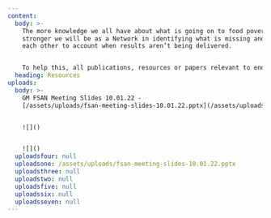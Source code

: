 ```yaml
---
content:
  body: >-
    The more knowledge we all have about what is going on to food poverty, the
    stronger we will be as a Network in identifying what is missing and holding
    each other to account when results aren’t being delivered.


    To help this, all publications, resources or papers relevant to ending food poverty in Greater Manchester will be published here. If you think anything is missing, contact us at info@gmfsan.net
  heading: Resources
uploads:
  body: >-
    GM FSAN Meeting Slides 10.01.22 -
    [/assets/uploads/fsan-meeting-slides-10.01.22.pptx](/assets/uploads/fsan-meeting-slides-10.01.22.pptx)


    ![]()


    ![]()
  uploadsfour: null
  uploadsone: /assets/uploads/fsan-meeting-slides-10.01.22.pptx
  uploadsthree: null
  uploadstwo: null
  uploadsfive: null
  uploadssix: null
  uploadsseven: null
---
```

